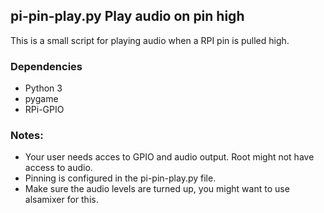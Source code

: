 ## pi-pin-play.py Play audio on pin high
This is a small script for playing audio when a RPI pin is pulled high. 

### Dependencies
* Python 3
* pygame
* RPi-GPIO


### Notes:
* Your user needs acces to GPIO and audio output. Root might not have access to audio.
* Pinning is configured in the pi-pin-play.py file.
* Make sure the audio levels are turned up, you might want to use alsamixer for this.
